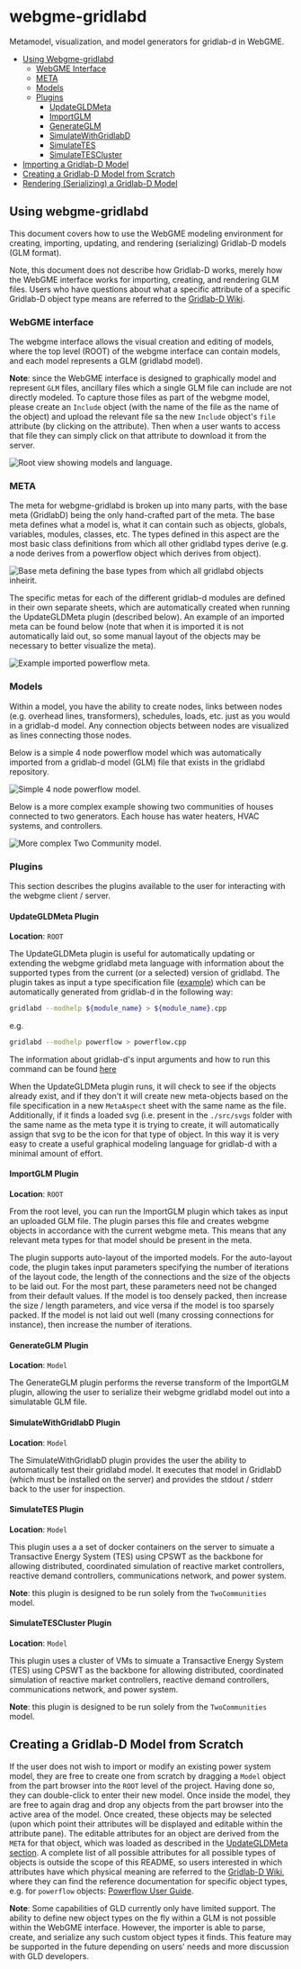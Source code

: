 # webgme-gridlabd

Metamodel, visualization, and model generators for gridlab-d in
WebGME.

- [Using Webgme-gridlabd](#using-webgme-gridlabd)
  - [WebGME Interface](#webgme-interface)
  - [META](#meta)
  - [Models](#models)
  - [Plugins](#plugins)
    - [UpdateGLDMeta](#updategldmeta-plugin)
    - [ImportGLM](#importglm-plugin)
    - [GenerateGLM](#generateglm-plugin)
    - [SimulateWithGridlabD](#simulatewithgridlabd-plugin)
    - [SimulateTES](#simulatetes-plugin)
    - [SimulateTESCluster](#simulatetescluster-plugin)
- [Importing a Gridlab-D Model](#importing-a-gridlab-d-model)
- [Creating a Gridlab-D Model from Scratch](#creating-a-gridlab-d-model-from-scratch)
- [Rendering (Serializing) a Gridlab-D Model](#rendering-serializing-a-gridlab-d-model)

## Using webgme-gridlabd

This document covers how to use the WebGME modeling environment for
creating, importing, updating, and rendering (serializing) Gridlab-D
models (GLM format).

Note, this document does not describe how Gridlab-D works, merely how
the WebGME interface works for importing, creating, and rendering GLM
files. Users who have questions about what a specific attribute of a
specific Gridlab-D object type means are referred to the
[Gridlab-D Wiki](http://gridlab-d.sourceforge.net/wiki/index.php/Main_Page).

### WebGME interface

The webgme interface allows the visual creation and editing of models,
where the top level (ROOT) of the webgme interface can contain models,
and each model represents a GLM (gridlabd model).

**Note**: since the WebGME interface is designed to graphically model
  and represent `GLM` files, ancillary files which a single GLM file
  can include are not directly modeled. To capture those files as part
  of the webgme model, please create an `Include` object (with the
  name of the file as the name of the object) and upload the relevant
  file sa the new `Include` object's `file` attribute (by clicking on
  the attribute). Then when a user wants to access that file they can
  simply click on that attribute to download it from the server.

![Root view showing models and language.](./images/models.png)

### META

The meta for webgme-gridlabd is broken up into many parts, with the
base meta (GridlabD) being the only hand-crafted part of the meta. The
base meta defines what a model is, what it can contain such as
objects, globals, variables, modules, classes, etc. The types defined
in this aspect are the most basic class definitions from which all
other gridlabd types derive (e.g. a node derives from a powerflow
object which derives from object).

![Base meta defining the base types from which all gridlabd objects inheirit.](./images/baseMeta.png)

The specific metas for each of the different gridlab-d modules are
defined in their own separate sheets, which are automatically created
when running the UpdateGLDMeta plugin (described below). An example of
an imported meta can be found below (note that when it is imported it
is not automatically laid out, so some manual layout of the objects
may be necessary to better visualize the meta).

![Example imported powerflow meta.](./images/powerflowMeta.png)

### Models

Within a model, you have the ability to create nodes, links between
nodes (e.g. overhead lines, transformers), schedules, loads, etc. just
as you would in a gridlab-d model. Any connection objects between
nodes are visualized as lines connecting those nodes.

Below is a simple 4 node powerflow model which was automatically
imported from a gridlab-d model (GLM) file that exists in the gridlabd
repository.

![Simple 4 node powerflow model.](./images/simpleModel.png)

Below is a more complex example showing two communities of houses
connected to two generators. Each house has water heaters, HVAC
systems, and controllers.

![More complex Two Community model.](./images/complexModel.png)

### Plugins

This section describes the plugins available to the user for
interacting with the webgme client / server.

#### UpdateGLDMeta Plugin

**Location**: `ROOT`

The UpdateGLDMeta plugin is useful for automatically updating or
extending the webgme gridlabd meta language with information about the
supported types from the current (or a selected) version of
gridlabd. The plugin takes as input a type specification file
([example](./gld_schema/powerflow.cpp)) which can be automatically
generated from gridlab-d in the following way:

``` bash
gridlabd --modhelp ${module_name} > ${module_name}.cpp
```

e.g.

``` bash
gridlabd --modhelp powerflow > powerflow.cpp
```

The information about gridlab-d's input arguments and how to run this
command can be found
[here](http://gridlab-d.sourceforge.net/wiki/index.php/Command_options)

When the UpdateGLDMeta plugin runs, it will check to see if the
objects already exist, and if they don't it will create new
meta-objects based on the file specification in a new `MetaAspect`
sheet with the same name as the file. Additionally, if it finds a
loaded svg (i.e. present in the `./src/svgs` folder with the same name
as the meta type it is trying to create, it will automatically assign
that svg to be the icon for that type of object. In this way it is
very easy to create a useful graphical modeling language for gridlab-d
with a minimal amount of effort.

#### ImportGLM Plugin

**Location**: `ROOT`

From the root level, you can run the ImportGLM plugin which takes as
input an uploaded GLM file. The plugin parses this file and creates
webgme objects in accordance with the current webgme meta. This means
that any relevant meta types for that model should be present in the
meta.

The plugin supports auto-layout of the imported models. For the
auto-layout code, the plugin takes input parameters specifying the
number of iterations of the layout code, the length of the connections
and the size of the objects to be laid out. For the most part, these
parameters need not be changed from their default values. If the model
is too densely packed, then increase the size / length parameters, and
vice versa if the model is too sparsely packed. If the model is not
laid out well (many crossing connections for instance), then increase
the number of iterations.

#### GenerateGLM Plugin

**Location**: `Model`

The GenerateGLM plugin performs the reverse transform of the ImportGLM
plugin, allowing the user to serialize their webgme gridlabd model out
into a simulatable GLM file.

#### SimulateWithGridlabD Plugin

**Location**: `Model`

The SimulateWithGridlabD plugin provides the user the ability to
automatically test their gridlabd model. It executes that model in
GridlabD (which must be installed on the server) and provides the
stdout / stderr back to the user for inspection.

#### SimulateTES Plugin

**Location**: `Model`

This plugin uses a a set of docker containers on the server to simuate
a Transactive Energy System (TES) using CPSWT as the backbone for
allowing distributed, coordinated simulation of reactive market
controllers, reactive demand controllers, communications network, and
power system.

**Note**: this plugin is designed to be run solely from the
  `TwoCommunities` model.

#### SimulateTESCluster Plugin

**Location**: `Model`

This plugin uses a cluster of VMs to simuate a Transactive Energy
System (TES) using CPSWT as the backbone for allowing distributed,
coordinated simulation of reactive market controllers, reactive demand
controllers, communications network, and power system.

**Note**: this plugin is designed to be run solely from the
  `TwoCommunities` model.

## Creating a Gridlab-D Model from Scratch

If the user does not wish to import or modify an existing power system
model, they are free to create one from scratch by dragging a `Model`
object from the part browser into the `ROOT` level of the
project. Having done so, they can double-click to enter their new
model. Once inside the model, they are free to again drag and drop any
objects from the part browser into the active area of the model. Once
created, these objects may be selected (upon which point their
attributes will be displayed and editable within the attribute
pane). The editable attributes for an object are derived from the
`META` for that object, which was loaded as described in the
[UpdateGLDMeta section](#updategldmeta-plugin). A complete list of all
possible attributes for all possible types of objects is outside the
scope of this README, so users interested in which attributes have
which physical meaning are referred to the
[Gridlab-D Wiki](http://gridlab-d.sourceforge.net/wiki/index.php/Main_Page),
where they can find the reference documentation for specific object
types, e.g. for `powerflow` objects:
[Powerflow User Guide](http://gridlab-d.sourceforge.net/wiki/index.php/Power_Flow_User_Guide).

**Note**: Some capabilities of GLD currently only have limited
  support. The ability to define new object types on the fly within a
  GLM is not possible within the WebGME interface. However, the
  importer is able to parse, create, and serialize any such custom
  object types it finds. This feature may be supported in the future
  depending on users' needs and more discussion with GLD developers.
